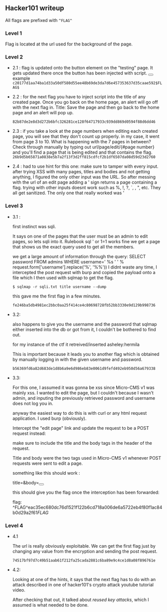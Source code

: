 
## Hacker101 writeup

All flags are prefixed with ``^FLAG^``

### Level 1 
 Flag is located at the url used for the background of the page.

### Level 2

* 2.1 : 
	flag is updated onto the button element on the "testing" page. It gets updated there
	once the button has been injected with script.
	        <button onclick="alert(1)"></button> example
	``` c20177d1aa74ba1d33a50df580d55ee48b69de3da7d6e457353637d35caae592$FLAG$```


* 2.2 : 
	for the next flag you have to inject script into the title of any created page. 
	Once you go back on the home page, an alert will go off with the next flag in.
	    Title: <script>alert(1)</script>
	Save the page and then go back to the home page and an alert will pop up.

	```82b87de2e8d3d272b6bfc326281ce128f64717933c939dd869d0594f88d6dd46```

* 2.3 :
	    if you take a look at the page numbers when editing each created page, you will see that they don't count up properly.
	    in my case, it went from page 3 to 10. What is happening with the 7 pages in between? 
	    Check through manually by typing out url/page/edit/{#page number} and you'll find a page that is being edited and that contains
	    the flag. 
	```26b9d5b65871a0838e5b7a2f13f3d2ff815cdfcf2b1df6507da08d59d23d2760```

* 2.4 : 
    had to use hint for this one: make sure to tamper with every input. 
    after trying XSS with many pages, titles and bodies and not getting anything, I figured the only other input was the URL. 
    So after messing with the url of an edit page adding a ' sign returns a page containing a flag.
    trying with other inputs doesnt work such as %, !, ?, `, \, ", etc. They all get sanitized. The only one that really worked was ' 

### Level 3

* 3.1 : 

	first instinct was sqli.

	It says on one of the pages that the user must be an admin to edit pages, so lets sqli into it. 
	Rulebook sql ' or 1=1 works fine we get a page that shows us the exact query used to get all the members.

	we get a large amount of information through the query: 
	    SELECT password FROM admins WHERE username=\' %s \' ' % request.form['username'].replace('%', '%%'))
	I didnt waste any time, I intercepted the post request with burp and copied the payload onto a file which I then used with sqlmap
	to get the flag.

	``$ sqlmap -r sqli.txt title username --dump``

	this gave me the first flag in a few minutes.

	``fe246ba5db4981ec2bbc0aa25f414ce4c80698728fb52bb3330e9d129b998736``

* 3.2:

	also happens to give you the username and the password that sqlmap either inserted into the db or got from it, I couldn't be bothered to find out.

	for my instance of the ctf it retreived/inserted asheley:hermila

	This is important because it leads you to another flag which is obtained by manually logging in with the given username and password. 


	``b56369fd6a82d683de1d8b6a9e6d986eb83e0061d9fefd492eb950d56a679338``

* 3.3:

	For this one, I assumed it was gonna be xss since Micro-CMS v1 was mainly xss. I wanted to edit the page, but I couldn't because I wasn't admin, and inputing the previously retrieved password and username does not log you in. 

	anyway the easiest way to do this is with curl or any 
	html request application. I used burp (obviously).

	Intercept the "edit page" link and update the request to be a POST request instead:

	make sure to include the title and the body tags in the header of the request. 

	Title and body were the two tags used in Micro-CMS v1 whenever POST requests were sent to edit a page. 

	something like this should work :

	title=<script>alert()</script>&body=<button onclick="alert(1)"></button>

	this should give you the flag once the interception has been forwarded:

	flag:
	^FLAG^eac35ec680dc76d1521f122b6cd718a006de6a5722eb4f80f1ac84b0d29a2f61$FLAG$


### Level 4

* 4.1

	The url is really obviously exploitable. We can get the first flag just by changing any value from the encryption and sending the post request. 

	``74517bf97d7c49b51aab61f212fa25cada2881c6ba89e9c4ce1d8a08f896761e``

* 4.2: 

	Looking at one of the hints, it says that the next flag has to do with an attack described in one of hacker101's crypto attack youtube tutorial video. 

	After checking that out, it talked about *reused key attacks*, which I assumed is what needed to be done.  
